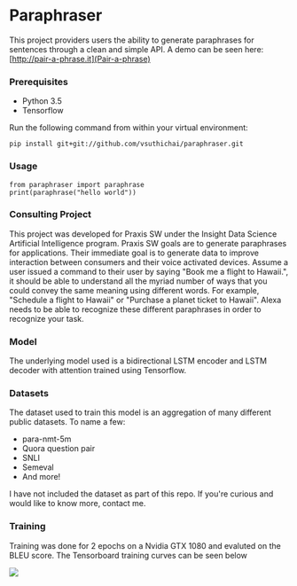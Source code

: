 # Paraphraser 

This project providers users the ability to generate paraphrases for sentences through a clean and simple API.  A demo can be seen here: [http://pair-a-phrase.it](Pair-a-phrase)

### Prerequisites

* Python 3.5
* Tensorflow

Run the following command from within your virtual environment:
```
pip install git+git://github.com/vsuthichai/paraphraser.git
```

### Usage
```
from paraphraser import paraphrase
print(paraphrase("hello world"))
```

### Consulting Project

This project was developed for Praxis SW under the Insight Data Science Artificial Intelligence program.  Praxis SW goals are to generate paraphrases for applications.  Their immediate goal is to generate data to improve interaction between consumers and their voice activated devices.  Assume a user issued a command to their user by saying "Book me a flight to Hawaii.", it should be able to understand all the myriad number of ways that you could convey the same meaning using different words.  For example, "Schedule a flight to Hawaii" or "Purchase a planet ticket to Hawaii".  Alexa needs to be able to recognize these different paraphrases in order to recognize your task.

### Model

The underlying model used is a bidirectional LSTM encoder and LSTM decoder with attention trained using Tensorflow.

### Datasets

The dataset used to train this model is an aggregation of many different public datasets.  To name a few:
* para-nmt-5m
* Quora question pair
* SNLI
* Semeval
* And more!

I have not included the dataset as part of this repo.  If you're curious and would like to know more, contact me.

### Training

Training was done for 2 epochs on a Nvidia GTX 1080 and evaluted on the BLEU score. The Tensorboard training curves can be seen below

<img src="https://raw.githubusercontent.com/vsuthichai/paraphraser/master/images/20180128-035256-plot.png" align="center">


